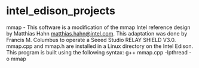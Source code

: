 # intel_edison_projects

mmap - This software  is a modification of the mmap Intel reference design by
Matthias Hahn <matthias.hahn@intel.com>. This adaptation was done by
Francis M. Columbus to operate a Seeed Studio RELAY SHIELD V3.0. mmap.cpp and mmap.h 
are installed in a Linux directory on the Intel Edison. This program is built using
the following syntax:  g++  mmap.cpp   -lpthread -o mmap

